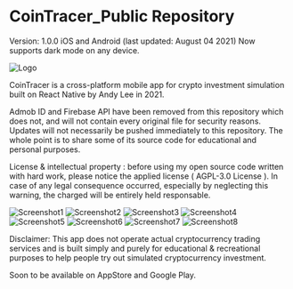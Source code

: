 # CoinTracer_Public Repository

Version: 1.0.0 iOS and Android (last updated: August 04 2021)
Now supports dark mode on any device.

![Logo](https://firebasestorage.googleapis.com/v0/b/cointracer-2fd86.appspot.com/o/icon_small.png?alt=media&token=019fab56-0c90-4d36-b48e-a4b3201a6b88)

CoinTracer is a cross-platform mobile app for crypto investment simulation built on React Native by Andy Lee in 2021.

Admob ID and Firebase API have been removed from this repository which does not, and will not contain every original file for security reasons.
Updates will not necessarily be pushed immediately to this repository.
The whole point is to share some of its source code for educational and personal purposes.

License & intellectual property : before using my open source code written with hard work, please notice the applied license ( AGPL-3.0 License ). In case of any legal consequence occurred, especially by neglecting this warning, the charged will be entirely held responsable.

![Screenshot1](https://firebasestorage.googleapis.com/v0/b/cointracer-2fd86.appspot.com/o/Screenshot_1.png?alt=media&token=0f4a1849-ff7b-4c75-9665-36c0ab0b4811)
![Screenshot2](https://firebasestorage.googleapis.com/v0/b/cointracer-2fd86.appspot.com/o/Screenshot_2.png?alt=media&token=02ed1b55-65a7-4083-8301-de931fe9aca3)
![Screenshot3](https://firebasestorage.googleapis.com/v0/b/cointracer-2fd86.appspot.com/o/Screenshot_3.png?alt=media&token=6745c704-8d38-422a-b582-66ea878a838f)
![Screenshot4](https://firebasestorage.googleapis.com/v0/b/cointracer-2fd86.appspot.com/o/Screenshot_4.png?alt=media&token=9163fe35-98f9-48d4-b06b-454d99eda3e8)
![Screenshot5](https://firebasestorage.googleapis.com/v0/b/cointracer-2fd86.appspot.com/o/Screenshot_5.png?alt=media&token=f4fbd2fc-7252-478d-b34a-640b9ff5762b)
![Screenshot6](https://firebasestorage.googleapis.com/v0/b/cointracer-2fd86.appspot.com/o/Screenshot_6.png?alt=media&token=a712276c-381b-4e17-837d-980a2292817a)
![Screenshot7](https://firebasestorage.googleapis.com/v0/b/cointracer-2fd86.appspot.com/o/Screenshot_7.png?alt=media&token=26089228-f851-4cd6-872b-75cc8681db51)
![Screenshot8](https://firebasestorage.googleapis.com/v0/b/cointracer-2fd86.appspot.com/o/Screenshot_8.png?alt=media&token=b426412a-fdae-4e3e-a2f3-3f4eb77a28f6)

Disclaimer: This app does not operate actual cryptocurrency trading services and is built simply and purely for educational & recreational purposes to help people try out simulated cryptocurrency investment.

Soon to be available on AppStore and Google Play.
